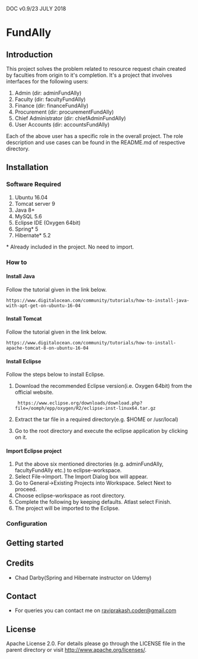 DOC v0.9/23 JULY 2018

# FundAlly

## Introduction
This project solves the problem related to resource request chain created by faculties from origin to it's completion.
It's a project that involves interfaces for the following users:

1. Admin (dir: adminFundAlly)
2. Faculty (dir: facultyFundAlly)
3. Finance (dir: financeFundAlly)
4. Procurement (dir: procurementFundAlly)
5. Chief Administrator (dir: chiefAdminFundAlly)
6. User Accounts (dir: accountsFundAlly)

Each of the above user has a specific role in the overall project. The role description and use cases can be found in the README.md of respective directory.

## Installation

### Software Required
1. Ubuntu 16.04
2. Tomcat server 9
3. Java 8+
4. MySQL 5.6
5. Eclipse IDE (Oxygen 64bit)
6. Spring* 5
7. Hibernate* 5.2

\* Already included in the project. No need to import.

### How to
   <!-- Installation of external softwares. -->
#### Install Java
Follow the tutorial given in the link below.

    https://www.digitalocean.com/community/tutorials/how-to-install-java-with-apt-get-on-ubuntu-16-04

#### Install Tomcat
Follow the tutorial given in the link below.

    https://www.digitalocean.com/community/tutorials/how-to-install-apache-tomcat-8-on-ubuntu-16-04

#### Install Eclipse
Follow the steps below to install Eclipse.
1. Download the recommended Eclipse version(i.e. Oxygen 64bit) from the official website.

        https://www.eclipse.org/downloads/download.php?file=/oomph/epp/oxygen/R2/eclipse-inst-linux64.tar.gz

2. Extract the tar file in a required directory(e.g. $HOME or /usr/local)
3. Go to the root directory and execute the eclipse application by clicking on it.


#### Import Eclipse project
1. Put the above six mentioned directories (e.g. adminFundAlly, facultyFundAlly etc.) to eclipse-workspace.
2. Select File->Import. The Import Dialog box will appear.
3. Go to General->Existing Projects into Workspace. Select Next to proceed.
4. Choose eclipse-workspace as root directory.
5. Complete the following by keeping defaults. Atlast select Finish.
6. The project will be imported to the Eclipse.


### Configuration
   <!-- It deals with project deployment. -->

## Getting started


## Credits
  * Chad Darby(Spring and Hibernate instructor on Udemy)

## Contact
  * For queries you can contact me on raviprakash.coder@gmail.com

## License
Apache License 2.0. For details please go through the LICENSE file in the parent directory or visit http://www.apache.org/licenses/.
